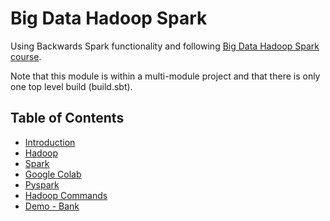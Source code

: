 # Big Data Hadoop Spark

Using Backwards Spark functionality and following [Big Data Hadoop Spark course](https://www.udemy.com/course/big-data-hadoop-spark-project).

Note that this module is within a multi-module project and that there is only one top level build (build.sbt).

## Table of Contents

- [Introduction](docs/introduction.md)
- [Hadoop](docs/hadoop.md)
- [Spark](docs/spark.md)
- [Google Colab](docs/google-colab.md)
- [Pyspark](docs/pyspark.md)
- [Hadoop Commands](docs/hadoop-commands.md)
- [Demo - Bank](docs/demo-bank.md)